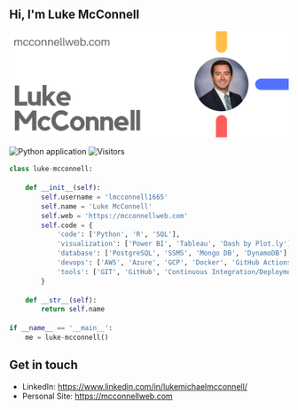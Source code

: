 ## Hi, I'm Luke McConnell
![](https://raw.githubusercontent.com/lmcconnell1665/lmcconnell1665/master/profile-header.png)

![Python application](https://github.com/rafnixg/rafnixg/workflows/Python%20application/badge.svg?branch=master&event=schedule) ![Visitors](https://visitor-badge.laobi.icu/badge?page_id=rafnixg.rafnixg)

```python
class luke-mcconnell:

    def __init__(self):
        self.username = 'lmcconnell1665'
        self.name = 'Luke McConnell'
        self.web = 'https://mcconnellweb.com'
        self.code = {
            'code': ['Python', 'R', 'SQL'],
            'visualization': ['Power BI', 'Tableau', 'Dash by Plot.ly'],
            'database': ['PostgreSQL', 'SSMS', 'Mongo DB', 'DynamoDB'],
            'devops': ['AWS', 'Azure', 'GCP', 'Docker', 'GitHub Actions'],
            'tools': ['GIT', 'GitHub', 'Continuous Integration/Deployment'],
        }

    def __str__(self):
        return self.name

if __name__ == '__main__':
    me = luke-mcconnell()

```
## Get in touch

- LinkedIn: https://www.linkedin.com/in/lukemichaelmcconnell/
- Personal Site: https://mcconnellweb.com
